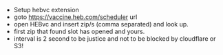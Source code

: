 - Setup hebvc extension
- goto https://vaccine.heb.com/scheduler url
- open HEBvc and insert zip/s (comma separated) and look up.
- first zip that found slot has opened and yours.
- interval is 2 second to be justice and not to be blocked by cloudflare or S3! 
